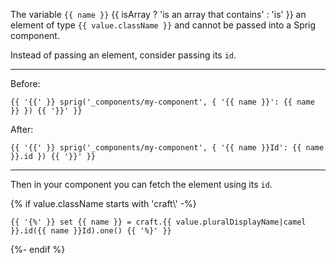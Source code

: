 The variable `{{ name }}` {{ isArray ? 'is an array that contains' : 'is' }} an element of type `{{ value.className }}` and cannot be passed into a Sprig component.

Instead of passing an element, consider passing its `id`.

---

Before:
```
{{ '{{' }} sprig('_components/my-component', { '{{ name }}': {{ name }} }) {{ '}}' }}
```

After:
```
{{ '{{' }} sprig('_components/my-component', { '{{ name }}Id': {{ name }}.id }) {{ '}}' }}
```

---

Then in your component you can fetch the element using its `id`.

{% if value.className starts with 'craft\\' -%}
```
{{ '{%' }} set {{ name }} = craft.{{ value.pluralDisplayName|camel }}.id({{ name }}Id).one() {{ '%}' }}
```
{%- endif %}
